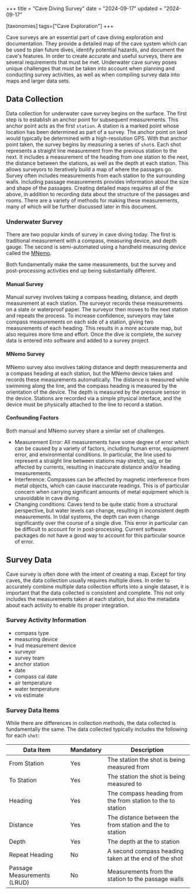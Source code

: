 +++
title = "Cave Diving Survey"
date = "2024-09-17"
updated = "2024-09-17"

[taxonomies]
tags=["Cave Exploration"]
+++

Cave surveys are an essential part of cave diving exploration and documentation.
They provide a detailed map of the cave system which can be used to plan future dives,
identify potential hazards, and document the cave's features.
In order to create accurate and useful surveys, there are several requirements that must be met.
Underwater cave survey poses unique challenges that must be taken into account when planning and conducting survey activities,
as well as when compiling survey data into maps and larger data sets.

## Data Collection

Data collection for underwater cave survey begins on the surface.
The first step is to establish an anchor point for subsequent measurements.
This anchor point acts as the first `station`.
A station is a marked point whose location has been determined as part of a survey.
The anchor point on land would typically be determined with a high-resolution GPS.
With that anchor point taken, the survey begins by measuring a series of `shot`s.
Each shot represents a straight line measurement from the previous station to the next.
It includes a measurement of the heading from one station to the next,
the distance between the stations, as well as the depth at each station.
This allows surveyors to iteratively build a map of where the passages go.
Survey often includes measurements from each station to the surrounding walls.
Including passage measurements provides information about the size and shape of the passages.
Creating detailed maps requires all of the above,
in addition to recording data about the structure of the passages and rooms.
There are a variety of methods for making these measurements,
many of which will be further discussed later in this document.

### Underwater Survey

There are two popular kinds of survey in cave diving today.
The first is traditional measurement with a compass, measuring device, and depth gauge.
The second is semi-automated using a handheld measuring device called the [MNemo](https://www.arianesline.com/mnemo/).

Both fundamentally make the same measurements, but the survey and post-processing activities end up being substantially different.

#### Manual Survey

Manual survey involves taking a compass heading, distance, and depth measurement at each station.
The surveyor records these measurements on a slate or waterproof paper.
The surveyor then moves to the next station and repeats the process.
To increase confidence, surveyors may take compass measurements on each side of a station,
giving two measurements of each heading.
This results in a more accurate map, but also requires more time and effort.
Once the dive is complete, the survey data is entered into software and added to a survey project.

#### MNemo Survey

MNemo survey also involves taking distance and depth measurementa and a compass heading at each station,
but the MNemo device takes and records these measurements automatically.
The distance is measured while swimming along the line,
and the compass heading is measured by the orientation of the device.
The depth is measured by the pressure sensor in the device.
Stations are recorded via a simple physical interface,
and the device must be physically attached to the line to record a station.

#### Confounding Factors

Both manual and MNemo survey share a similar set of challenges.

* Measurement Error: All measurements have some degree of error which can be caused by a variety of factors,
  including human error, equipment error, and environmental conditions.
  In particular, the line used to represent a straight line between stations may stretch, sag, or be affected by currents, resulting in inaccurate distance and/or heading measurements.
* Interference: Compasses can be affected by magnetic interference from metal objects,
  which can cause inaccurate readings.
  This is of particular concern when carrying significant amounts of metal equipment which is unavoidable in cave diving.
* Changing conditions:
  Caves tend to be quite static from a structural perspective,
  but water levels can change, resulting in inconsistent depth measurements.
  In tidal systems, the depth can even change significantly over the course of a single dive.
  This error in particular can be difficult to account for in post-processing.
  Current software packages do not have a good way to account for this particular source of error.

## Survey Data

Cave survey is often done with the intent of creating a map.
Except for tiny caves, the data collection usually requires multiple dives.
In order to accurately combine multiple data collection efforts into a single dataset,
it is important that the data collected is consistent and complete.
This not only includes the measurements taken at each station,
but also the metadata about each activity to enable its proper integration.

### Survey Activity Information

* compass type
* measuring  device
* lrud measurement device
* surveyor
* survey team
* anchor station
* date
* compass cal date
* air temperature
* water temperature
* vis estimate

### Survey Data Items

While there are differences in collection methods, the data collected is fundamentally the same.
The data collected typically includes the following for each `shot`:

| Data Item                   | Mandatory | Description                                                 |
|-----------------------------|-----------|-------------------------------------------------------------|
| From Station                | Yes       | The station the shot is being measured from                 |
| To Station                  | Yes       | The station the shot is being measured to                   |
| Heading                     | Yes       | The compass heading from the from station to the to station |
| Distance                    | Yes       | The distance between the from station and the to station    |
| Depth                       | Yes       | The depth at the to station                                 |
| Repeat Heading              | No        | A second compass heading taken at the end of the shot       |
| Passage Measurements (LRUD) | No        | Measurements from the station to the passage walls          |
